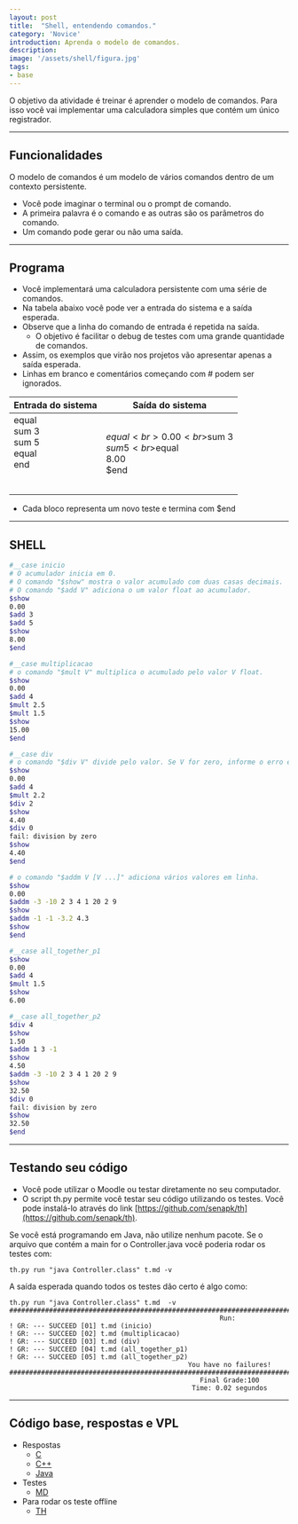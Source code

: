 ```yaml
---
layout: post
title:  "Shell, entendendo comandos."
category: 'Novice' 
introduction: Aprenda o modelo de comandos.
description:
image: '/assets/shell/figura.jpg'
tags:
- base
---
```


O objetivo da atividade é treinar é aprender o modelo de comandos. Para isso você vai implementar uma calculadora simples que contém um único registrador. 

---
## Funcionalidades
O modelo de comandos é um modelo de vários comandos dentro de um contexto persistente.
- Você pode imaginar o terminal ou o prompt de comando.
- A primeira palavra é o comando e as outras são os parâmetros do comando.
- Um comando pode gerar ou não uma saída.

---
## Programa
- Você implementará uma calculadora persistente com uma série de comandos.
- Na tabela abaixo você pode ver a entrada do sistema e a saída esperada.
- Observe que a linha do comando de entrada é repetida na saída.
    - O objetivo é facilitar o debug de testes com uma grande quantidade de comandos.
- Assim, os exemplos que virão nos projetos vão apresentar apenas a saída esperada.
- Linhas em branco e comentários começando com # podem ser ignorados.

Entrada do sistema                 | Saída do sistema            
----------------------- | ----------------------- 
equal<br>sum 3<br>sum 5<br>equal<br>end<br><br><br> | $equal<br>0.00<br>$sum 3<br>$sum 5<br>$equal<br>8.00<br>$end

- Cada bloco representa um novo teste e termina com $end

___
## SHELL

```bash
#__case inicio
# O acumulador inicia em 0.
# O comando "$show" mostra o valor acumulado com duas casas decimais.
# O comando "$add V" adiciona o um valor float ao acumulador.
$show
0.00
$add 3
$add 5
$show
8.00
$end
```

```bash
#__case multiplicacao
# o comando "$mult V" multiplica o acumulado pelo valor V float.
$show
0.00
$add 4 
$mult 2.5
$mult 1.5
$show
15.00
$end
```

```bash
#__case div
# o comando "$div V" divide pelo valor. Se V for zero, informe o erro e mantenha o acumulador.
$show
0.00
$add 4 
$mult 2.2
$div 2
$show
4.40
$div 0
fail: division by zero
$show
4.40
$end
```

```bash
# o comando "$addm V [V ...]" adiciona vários valores em linha.
$show
0.00
$addm -3 -10 2 3 4 1 20 2 9
$show
$addm -1 -1 -3.2 4.3
$show
$end
```

```bash
#__case all_together_p1
$show
0.00
$add 4
$mult 1.5
$show
6.00

#__case all_together_p2
$div 4
$show
1.50
$addm 1 3 -1
$show
4.50
$addm -3 -10 2 3 4 1 20 2 9
$show
32.50
$div 0
fail: division by zero
$show
32.50
$end
```

---
## Testando seu código
- Você pode utilizar o Moodle ou testar diretamente no seu computador.
- O script th.py permite você testar seu código utilizando os testes. Você pode instalá-lo através do link [https://github.com/senapk/th](https://github.com/senapk/th).

Se você está programando em Java, não utilize nenhum pacote. Se o arquivo que contém a main for o Controller.java você poderia rodar os testes com:

```
th.py run "java Controller.class" t.md -v
```

A saída esperada quando todos os testes dão certo é algo como:

```
th.py run "java Controller.class" t.md  -v
###############################################################################################################
                                                     Run:
! GR: --- SUCCEED [01] t.md (inicio)
! GR: --- SUCCEED [02] t.md (multiplicacao)
! GR: --- SUCCEED [03] t.md (div)
! GR: --- SUCCEED [04] t.md (all_together_p1)
! GR: --- SUCCEED [05] t.md (all_together_p2)
                                             You have no failures!
###############################################################################################################
                                                Final Grade:100
                                              Time: 0.02 segundos
```


---

## Código base, respostas e VPL

- Respostas
    - [C](https://qxcodepoo.github.io/assets/shell/code.c)
    - [C++](https://qxcodepoo.github.io/assets/shell/solver.cpp)
    - [Java](https://qxcodepoo.github.io/assets/shell/Solver.java)
- Testes
    - [MD](https://qxcodepoo.github.io/assets/shell/t.md)
- Para rodar os teste offline
    - [TH](https://github.com/senapk/th)